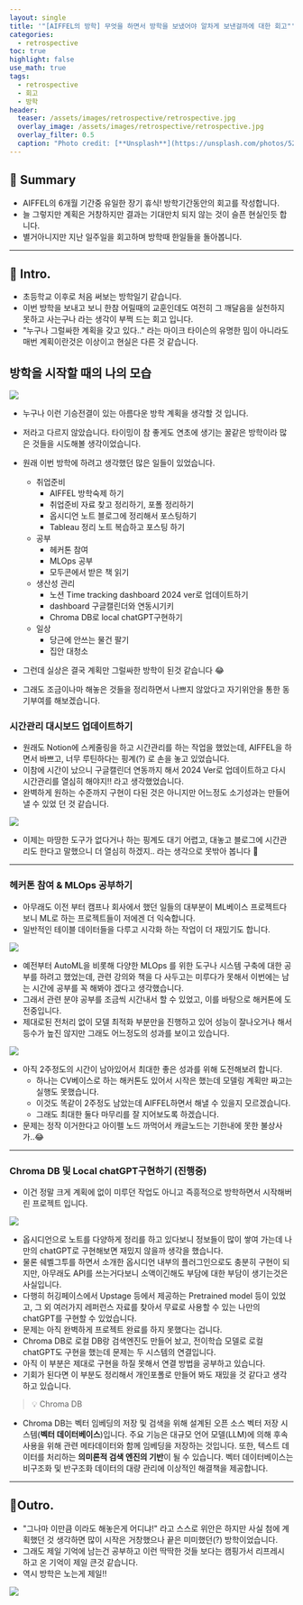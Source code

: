 ```yaml
---
layout: single
title: '"[AIFFEL의 방학] 무엇을 하면서 방학을 보냈어야 알차게 보낸걸까에 대한 회고"'
categories:
  - retrospective
toc: true
highlight: false
use_math: true
tags:
  - retrospective
  - 회고
  - 방학
header:
  teaser: /assets/images/retrospective/retrospective.jpg
  overlay_image: /assets/images/retrospective/retrospective.jpg
  overlay_filter: 0.5
  caption: "Photo credit: [**Unsplash**](https://unsplash.com/photos/52jRtc2S_VE)"
---
```


## 🚦 Summary
- AIFFEL의 6개월 기간중 유일한 장기 휴식! 방학기간동안의 회고를 작성합니다.
- 늘 그렇지만 계획은 거창하지만 결과는 기대만치 되지 않는 것이 슬픈 현실인듯 합니다.
- 별거아니지만 지난 일주일을 회고하며 방학때 한일들을 돌아봅니다.


---


## 📌 Intro.
- 초등학교 이후로 처음 써보는 방학일기 같습니다.
- 이번 방학을 보내고 보니 한참 어릴때의 교훈인데도 여전히 그 깨달음을 실천하지 못하고 사는구나 라는 생각이 부쩍 드는 회고 입니다.
- "누구나 그럴싸한 계획을 갖고 있다.." 라는 마이크 타이슨의 유명한 밈이 아니라도 매번 계획이란것은 이상이고 현실은 다른 것 같습니다.

## 방학을 시작할 때의  나의 모습
![](https://i.imgur.com/tmBX3uK.png)

- 누구나 이런 기승전결이 있는 아름다운 방학 계획을 생각할 것 입니다.
- 저라고 다르지 않았습니다. 타이밍이 참 좋게도 연초에 생기는 꿀같은 방학이라 많은 것들을 시도해볼 생각이었습니다.
- 원래 이번 방학에 하려고 생각했던 많은 일들이 있었습니다.
	- 취업준비
		- AIFFEL 방학숙제 하기
		- 취업준비 자료 찾고 정리하기, 포폴 정리하기
		- 옵시디언 노트 블로그에 정리해서 포스팅하기
		- Tableau 정리 노트 복습하고 포스팅 하기
	- 공부
		- 헤커톤 참여
		- MLOps 공부
		- 모두콘에서 받은 책 읽기
	- 생산성 관리
		- 노션 Time tracking dashboard 2024 ver로 업데이트하기
		- dashboard 구글캘린더와 연동시기키
		- Chroma DB로 local chatGPT구현하기
	- 일상
		- 당근에 안쓰는 물건 팔기
		- 집안 대청소

- 그런데 실상은 결국 계획만 그럴싸한 방학이 된것 같습니다 😂 
- 그래도 조금이나마 해놓은 것들을 정리하면서 나쁘지 않았다고 자기위안을 통한 동기부여를 해보겠습니다.

### 시간관리 대시보드 업데이트하기 
- 원래도 Notion에 스케줄링을 하고 시간관리를 하는 작업을 했었는데, AIFFEL을 하면서 바쁘고, 너무 루틴하다는 핑계(?) 로 손을 놓고 있었습니다.
- 이참에 시간이 났으니 구글캘린더 연동까지 해서 2024 Ver로 업데이트하고 다시 시간관리를 열심히 해야지!! 라고 생각했었습니다.
- 완벽하게 원하는 수준까지 구현이 다된 것은 아니지만 어느정도 소기성과는 만들어 낼 수 있었 던 것 같습니다.

![](https://i.imgur.com/Igkk8VL.png)

- 이제는 마땅한 도구가 없다거나 하는 핑계도 대기 어렵고, 대놓고 블로그에 시간관리도 한다고 말했으니 더 열심히 하겠지.. 라는 생각으로 못밖아 봅니다 💪

---
### 헤커톤 참여 & MLOps 공부하기
- 아무래도 이전 부터 캠프나 회사에서 했던 일들의 대부분이 ML베이스 프로젝트다 보니 ML로 하는 프로젝트들이 저에겐 더 익숙합니다.
- 일반적인 테이블 데이터들을 다루고 시각화 하는 작업이 더 재밌기도 합니다.

![](https://i.imgur.com/EI6dvXs.png)

- 예전부터 AutoML을 비롯해 다양한 MLOps 를 위한 도구나 시스템 구축에 대한 공부를 하려고 했었는데, 관련 강의와 책을 다 사두고는 미루다가 못해서 이번에는 남는 시간에 공부를 꼭 해봐야 겠다고 생각했습니다.
- 그래서 관련 분야 공부를 조금씩 시간내서 할 수 있었고, 이를 바탕으로 해커톤에 도전중입니다.
- 제대로된 전처리 없이 모델 최적화 부분만을 진행하고 있어 성능이 잘나오거나 해서 등수가 높진 않지만 그래도 어느정도의 성과를 보이고 있습니다.

![](https://i.imgur.com/O7BwDXk.png)

- 아직 2주정도의 시간이 남아있어서 최대한 좋은 성과를 위해 도전해보려 합니다.
	- 하나는 CV베이스로 하는 해커톤도 있어서 시작은 했는데 모델링 계획만 짜고는 실행도 못했습니다.
	- 이것도 똑같이 2주정도 남았는데 AIFFEL하면서 해낼 수 있을지 모르겠습니다.
	- 그래도 최대한 둘다 마무리를 잘 지어보도록 하겠습니다.
- 문제는 정작 이거한다고 아이펠 노드 까먹어서 캐글노드는 기한내에 못한 불상사가..😂 
---
### Chroma DB 및 Local chatGPT구현하기 (진행중)
- 이건 정말 크게 계획에 없이 미루던 작업도 아니고 즉흥적으로 방학하면서 시작해버린 프로젝트 입니다.

![](https://i.imgur.com/BFLblLG.png)

- 옵시디언으로 노트를 다양하게 정리를 하고 있다보니 정보들이 많이 쌓여 가는데 나만의 chatGPT로 구현해보면 재밌지 않을까 생각을 했습니다.
- 물론 쉐벨그투를 하면서 소개한 옵시디언 내부의 플러그인으로도 충분히 구현이 되지만, 아무래도 API를 쓰는거다보니 소액이긴해도 부담에 대한 부담이 생기는것은 사실입니다.
- 다행히 허깅페이스에서 Upstage 등에서 제공하는 Pretrained model 등이 있었고, 그 외 여러가지 레퍼런스 자료를 찾아서 무료로 사용할 수 있는 나만의 chatGPT를 구현할 수 있었습니다.
- 문제는 아직 완벽하게 프로젝트 완료를 하지 못했다는 겁니다.
- Chroma DB로 로컬 DB랑 검색엔진도 만들어 놨고, 전이학습 모델로 로컬 chatGPT도 구현을 했는데 문제는 두 시스템의 연결입니다.
- 아직 이 부분은 제대로 구현을 하질 못해서 연결 방법을 공부하고 있습니다.
- 기회가 된다면 이 부분도 정리해서 개인포폴로 만들어 봐도 재밌을 것 같다고 생각하고 있습니다.

> 💡 Chroma DB
- Chroma DB는 벡터 임베딩의 저장 및 검색을 위해 설계된 오픈 소스 벡터 저장 시스템(**벡터 데이터베이스**)입니다. 주요 기능은 대규모 언어 모델(LLM)에 의해 후속 사용을 위해 관련 메타데이터와 함께 임베딩을 저장하는 것입니다. 또한, 텍스트 데이터를 처리하는 **의미론적 검색 엔진의 기반**이 될 수 있습니다. 벡터 데이터베이스는 비구조화 및 반구조화 데이터의 대량 관리에 이상적인 해결책을 제공합니다.

---



## 🎈Outro.
- "그나마 이만큼 이라도 해놓은게 어디냐!" 라고 스스로 위안은 하지만 사실 첨에 계획했던 것 생각하면 많이 시작은 거창했으나 끝은 미미했던(?) 방학이었습니다.
- 그래도 제일 기억에 남는건 공부하고 이런 딱딱한 것들 보다는 캠핑가서 리프레시 하고 온 기억이 제일 큰것 같습니다.
- 역시 방학은 노는게 제일!! 


![](https://i.imgur.com/flzVXPJ.png)



